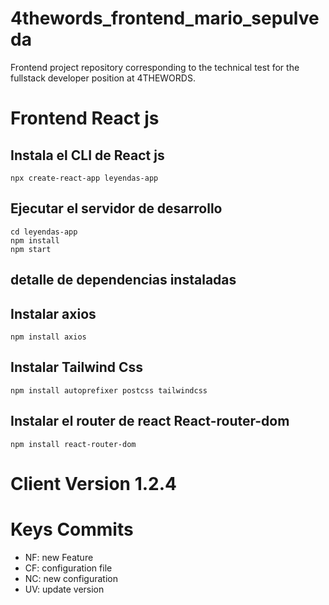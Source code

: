 # 4thewords_frontend_mario_sepulveda
Frontend project repository corresponding to the technical test for the fullstack developer position at 4THEWORDS.


# Frontend React js

## Instala el CLI de React js
    npx create-react-app leyendas-app


## Ejecutar el servidor de desarrollo
    cd leyendas-app
    npm install
    npm start


## detalle de dependencias instaladas
## Instalar axios
    npm install axios

## Instalar Tailwind Css
    npm install autoprefixer postcss tailwindcss

## Instalar el router de react React-router-dom
    npm install react-router-dom


# Client Version 1.2.4


# Keys Commits

* NF: new Feature
* CF: configuration file
* NC: new configuration
* UV: update version     
